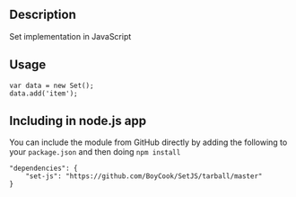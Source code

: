## Description

Set implementation in JavaScript

## Usage

	var data = new Set();
	data.add('item');

## Including in node.js app

You can include the module from GitHub directly by adding the following to your `package.json` and then doing `npm install`

    "dependencies": {
        "set-js": "https://github.com/BoyCook/SetJS/tarball/master"
    }

